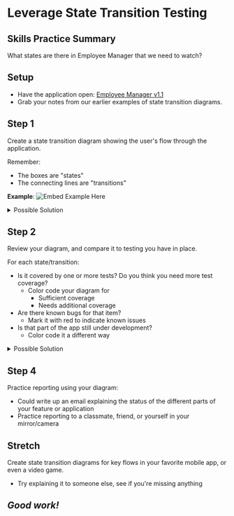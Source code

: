 # Leverage State Transition Testing

## Skills Practice Summary

What states are there in Employee Manager that we need to watch?

## Setup

- Have the application open:
  [Employee Manager v1.1](https://devmountain-qa.github.io/employee-manager/1.1_Version/index.html)
- Grab your notes from our earlier examples of state transition diagrams.

## Step 1

Create a state transition diagram showing the user's flow through the
application.

Remember:

- The boxes are "states"
- The connecting lines are "transitions"

**Example**: ![Embed Example Here](../../../assets/needAsset.png)

<details> <summary> Possible Solution </summary>

Your diagram might look different, and that's ok!
![Starting state transition diagram for Employee Manager v1.1](../../../assets/needAsset.png)

</details>

## Step 2

Review your diagram, and compare it to testing you have in place.

For each state/transition:

- Is it covered by one or more tests? Do you think you need more test coverage?
  - Color code your diagram for
    - Sufficient coverage
    - Needs additional coverage
- Are there known bugs for that item?
  - Mark it with red to indicate known issues
- Is that part of the app still under development?
  - Color code it a different way

<details> <summary> Possible Solution </summary>

As before, yours might look different, but:
![Color coded state transition diagram for Employee Manager v1.1](../../../assets/needsAsset.png)

</details>

## Step 4

Practice reporting using your diagram:

- Could write up an email explaining the status of the different parts of your
  feature or application
- Practice reporting to a classmate, friend, or yourself in your mirror/camera

## Stretch

Create state transition diagrams for key flows in your favorite mobile app, or
even a video game.

- Try explaining it to someone else, see if you're missing anything

## **_Good work!_**
